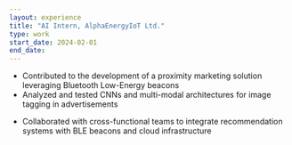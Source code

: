```yaml
---
layout: experience
title: "AI Intern, AlphaEnergyIoT Ltd."
type: work
start_date: 2024-02-01
end_date: 
---
```

- Contributed to the development of a proximity marketing solution leveraging Bluetooth Low-Energy beacons
- Analyzed and tested CNNs and multi-modal architectures for image tagging in advertisements
<!-- - Implemented sophisticated recommendation algorithms on mobile platforms to optimize ad ranking based on consumer preferences -->
- Collaborated with cross-functional teams to integrate recommendation systems with BLE beacons and cloud infrastructure
<!-- - Recognized as a finalist in the 2nd City I&T Grand Challenge competition -->